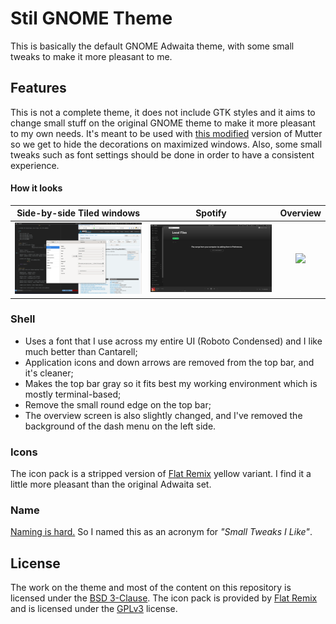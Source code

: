 # Stil GNOME Theme

This is basically the default GNOME Adwaita theme, with some small tweaks to
make it more pleasant to me.

## Features

This is not a complete theme, it does not include GTK styles and it aims to
change small stuff on the original GNOME theme to make it more pleasant to my
own needs. It's meant to be used with [this
modified](https://aur.archlinux.org/packages/mutter-hide-legacy-decorations/)
version of Mutter so we get to hide the decorations on maximized windows. Also,
some small tweaks such as font settings should be done in order to have a
consistent experience.

#### How it looks

Side-by-side Tiled windows   |  Spotify                      | Overview
:---------------------------:|:-----------------------------:|:----------------------------:
![](images/ss_tiled.png)     |  ![](images/ss_spotify.png)   | ![](images/ss_overview.png)

### Shell

* Uses a font that I use across my entire UI (Roboto Condensed) and I like much
  better than Cantarell;
* Application icons and down arrows are removed from the top bar, and it's
  cleaner;
* Makes the top bar gray so it fits best my working environment which is mostly
  terminal-based;
* Remove the small round edge on the top bar;
* The overview screen is also slightly changed, and I've removed the background
  of the dash menu on the left side.

### Icons

The icon pack is a stripped version of [Flat
Remix](https://github.com/daniruiz/flat-remix) yellow variant. I find it a
little more pleasant than the original Adwaita set.

### Name

[Naming is hard.](https://martinfowler.com/bliki/TwoHardThings.html) So I named
this as an acronym for _"Small Tweaks I Like"_.

## License

The work on the theme and most of the content on this repository is licensed
under the [BSD 3-Clause](LICENSE). The icon pack is provided by [Flat
Remix](https://github.com/daniruiz/flat-remix) and is licensed under the
[GPLv3](icons/LICENSE) license.

